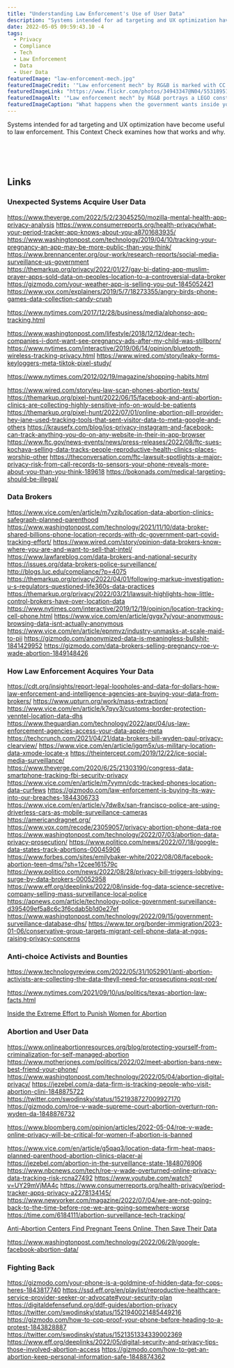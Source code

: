 ```yaml
---
title: "Understanding Law Enforcement's Use of User Data"
description: "Systems intended for ad targeting and UX optimization have become a target of law enforcement. Here are a collection of sources on this."
date: 2022-05-05 09:59:43.10 -4
tags:
  - Privacy
  - Compliance
  - Tech
  - Law Enforcement
  - Data
  - User Data
featuredImage: "law-enforcement-mech.jpg"
featuredImageCredit: '"Law enforcement mech" by RG&B is marked with CC BY-NC-ND 2.0.'
featuredImageLink: "https://www.flickr.com/photos/34943347@N04/5531895119"
featuredImageAlt: '"Law enforcement mech" by RG&B portrays a LEGO construction of what looks like a law enforcement vehicle if it were shaped with legs and arms like a Sci-Fi mech.'
featuredImageCaption: "What happens when the government wants inside your phone?"
---
```


Systems intended for ad targeting and UX optimization have become useful to law enforcement. This Context Check examines how that works and why.

<br /><br /><br />

## Links

### Unexpected Systems Acquire User Data

https://www.theverge.com/2022/5/2/23045250/mozilla-mental-health-app-privacy-analysis
https://www.consumerreports.org/health-privacy/what-your-period-tracker-app-knows-about-you-a8701683935/
https://www.washingtonpost.com/technology/2019/04/10/tracking-your-pregnancy-an-app-may-be-more-public-than-you-think/
https://www.brennancenter.org/our-work/research-reports/social-media-surveillance-us-government
https://themarkup.org/privacy/2022/01/27/gay-bi-dating-app-muslim-prayer-apps-sold-data-on-peoples-location-to-a-controversial-data-broker
https://gizmodo.com/your-weather-app-is-selling-you-out-1845052421
https://www.vox.com/explainers/2019/5/7/18273355/angry-birds-phone-games-data-collection-candy-crush

<p><a href="https://www.nytimes.com/2017/12/28/business/media/alphonso-app-tracking.html" target="_blank">https://www.nytimes.com/2017/12/28/business/media/alphonso-app-tracking.html</a></p>

https://www.washingtonpost.com/lifestyle/2018/12/12/dear-tech-companies-i-dont-want-see-pregnancy-ads-after-my-child-was-stillborn/
https://www.nytimes.com/interactive/2019/06/14/opinion/bluetooth-wireless-tracking-privacy.html
https://www.wired.com/story/leaky-forms-keyloggers-meta-tiktok-pixel-study/

<a href="https://www.nytimes.com/2012/02/19/magazine/shopping-habits.html" target="_blank">https://www.nytimes.com/2012/02/19/magazine/shopping-habits.html</a>

https://www.wired.com/story/eu-law-scan-phones-abortion-texts/
https://themarkup.org/pixel-hunt/2022/06/15/facebook-and-anti-abortion-clinics-are-collecting-highly-sensitive-info-on-would-be-patients
https://themarkup.org/pixel-hunt/2022/07/01/online-abortion-pill-provider-hey-jane-used-tracking-tools-that-sent-visitor-data-to-meta-google-and-others
https://krausefx.com/blog/ios-privacy-instagram-and-facebook-can-track-anything-you-do-on-any-website-in-their-in-app-browser
https://www.ftc.gov/news-events/news/press-releases/2022/08/ftc-sues-kochava-selling-data-tracks-people-reproductive-health-clinics-places-worship-other
https://theconversation.com/ftc-lawsuit-spotlights-a-major-privacy-risk-from-call-records-to-sensors-your-phone-reveals-more-about-you-than-you-think-189618
https://bokonads.com/medical-targeting-should-be-illegal/

### Data Brokers

https://www.vice.com/en/article/m7vzjb/location-data-abortion-clinics-safegraph-planned-parenthood
https://www.washingtonpost.com/technology/2021/11/10/data-broker-shared-billions-phone-location-records-with-dc-government-part-covid-tracking-effort/
https://www.wired.com/story/opinion-data-brokers-know-where-you-are-and-want-to-sell-that-intel/
https://www.lawfareblog.com/data-brokers-and-national-security
https://issues.org/data-brokers-police-surveillance/
http://blogs.luc.edu/compliance/?p=4075
https://themarkup.org/privacy/2022/04/01/following-markup-investigation-u-s-regulators-questioned-life360s-data-practices
https://themarkup.org/privacy/2022/03/21/lawsuit-highlights-how-little-control-brokers-have-over-location-data
https://www.nytimes.com/interactive/2019/12/19/opinion/location-tracking-cell-phone.html
https://www.vice.com/en/article/gygx7y/your-anonymous-browsing-data-isnt-actually-anonymous
https://www.vice.com/en/article/epnmvz/industry-unmasks-at-scale-maid-to-pii
https://gizmodo.com/anonymized-data-is-meaningless-bullshit-1841429952
https://gizmodo.com/data-brokers-selling-pregnancy-roe-v-wade-abortion-1849148426

### How Law Enforcement Acquires Your Data

https://cdt.org/insights/report-legal-loopholes-and-data-for-dollars-how-law-enforcement-and-intelligence-agencies-are-buying-your-data-from-brokers/
https://www.upturn.org/work/mass-extraction/
https://www.vice.com/en/article/k7qyv3/customs-border-protection-venntel-location-data-dhs
https://www.theguardian.com/technology/2022/apr/04/us-law-enforcement-agencies-access-your-data-apple-meta
https://techcrunch.com/2021/04/21/data-brokers-bill-wyden-paul-privacy-clearview/
https://www.vice.com/en/article/jgqm5x/us-military-location-data-xmode-locate-x
https://theintercept.com/2019/12/22/ice-social-media-surveillance/
https://www.theverge.com/2020/6/25/21303190/congress-data-smartphone-tracking-fbi-security-privacy
https://www.vice.com/en/article/m7vymn/cdc-tracked-phones-location-data-curfews
https://gizmodo.com/law-enforcement-is-buying-its-way-into-our-breaches-1844306733
https://www.vice.com/en/article/v7dw8x/san-francisco-police-are-using-driverless-cars-as-mobile-surveillance-cameras
https://americandragnet.org/
https://www.vox.com/recode/23059057/privacy-abortion-phone-data-roe
https://www.washingtonpost.com/technology/2022/07/03/abortion-data-privacy-prosecution/
https://www.politico.com/news/2022/07/18/google-data-states-track-abortions-00045906
https://www.forbes.com/sites/emilybaker-white/2022/08/08/facebook-abortion-teen-dms/?sh=12cee161579c
https://www.politico.com/news/2022/08/28/privacy-bill-triggers-lobbying-surge-by-data-brokers-00052958
https://www.eff.org/deeplinks/2022/08/inside-fog-data-science-secretive-company-selling-mass-surveillance-local-police
https://apnews.com/article/technology-police-government-surveillance-d395409ef5a8c6c3f6cdab5b1d0e27ef
https://www.washingtonpost.com/technology/2022/09/15/government-surveillance-database-dhs/
https://www.tpr.org/border-immigration/2023-01-06/conservative-group-targets-migrant-cell-phone-data-at-ngos-raising-privacy-concerns

### Anti-choice Activists and Bounties

https://www.technologyreview.com/2022/05/31/1052901/anti-abortion-activists-are-collecting-the-data-theyll-need-for-prosecutions-post-roe/

<a href="https://www.nytimes.com/2021/09/10/us/politics/texas-abortion-law-facts.html" target="_blank">https://www.nytimes.com/2021/09/10/us/politics/texas-abortion-law-facts.html</a>

<p><a href="https://www.nytimes.com/2022/07/01/us/abortion-abolitionists.html" target="_blank">Inside the Extreme Effort to Punish Women for Abortion</a></p>

### Abortion and User Data

https://www.onlineabortionresources.org/blog/protecting-yourself-from-criminalization-for-self-managed-abortion
https://www.motherjones.com/politics/2022/02/meet-abortion-bans-new-best-friend-your-phone/
https://www.washingtonpost.com/technology/2022/05/04/abortion-digital-privacy/
https://jezebel.com/a-data-firm-is-tracking-people-who-visit-abortion-clini-1848875722
https://twitter.com/swodinsky/status/1521938727009927170
https://gizmodo.com/roe-v-wade-supreme-court-abortion-overturn-ron-wyden-da-1848876732

<p><a href="https://www.bloomberg.com/opinion/articles/2022-05-04/roe-v-wade-online-privacy-will-be-critical-for-women-if-abortion-is-banned" target="_blank">https://www.bloomberg.com/opinion/articles/2022-05-04/roe-v-wade-online-privacy-will-be-critical-for-women-if-abortion-is-banned</a></p>

https://www.vice.com/en/article/g5qaq3/location-data-firm-heat-maps-planned-parenthood-abortion-clinics-placer-ai
https://jezebel.com/abortion-in-the-surveillance-state-1848076906
https://www.nbcnews.com/tech/roe-v-wade-overturned-online-privacy-data-tracking-risk-rcna27492
https://www.youtube.com/watch?v=UY29mVjMA4c
https://www.consumerreports.org/health-privacy/period-tracker-apps-privacy-a2278134145/
https://www.newyorker.com/magazine/2022/07/04/we-are-not-going-back-to-the-time-before-roe-we-are-going-somewhere-worse
https://time.com/6184111/abortion-surveillance-tech-tracking/

<p><a href="https://www.bloomberg.com/news/articles/2022-06-27/anti-abortion-centers-find-pregnant-teens-online-then-save-their-data" target="_blank">Anti-Abortion Centers Find Pregnant Teens Online, Then Save Their Data</a></p>

https://www.washingtonpost.com/technology/2022/06/29/google-facebook-abortion-data/

### Fighting Back

https://gizmodo.com/your-phone-is-a-goldmine-of-hidden-data-for-cops-heres-1843817740
https://ssd.eff.org/en/playlist/reproductive-healthcare-service-provider-seeker-or-advocate#your-security-plan
https://digitaldefensefund.org/ddf-guides/abortion-privacy
https://twitter.com/swodinsky/status/1521940021485449216
https://gizmodo.com/how-to-cop-proof-your-phone-before-heading-to-a-protest-1843828887
https://twitter.com/swodinsky/status/1521351334339002369
https://www.eff.org/deeplinks/2022/05/digital-security-and-privacy-tips-those-involved-abortion-access
https://gizmodo.com/how-to-get-an-abortion-keep-personal-information-safe-1848874362
